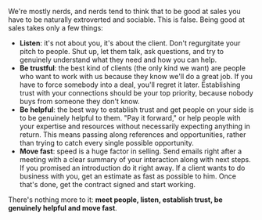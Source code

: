 We're mostly nerds, and nerds tend to think that to be good at sales you have to be naturally extroverted and sociable. This is false. Being good at sales takes only a few things:

- **Listen**: it's not about you, it's about the client. Don't regurgitate your pitch to people. Shut up, let them talk, ask questions, and try to genuinely understand what they need and how you can help.
- **Be trustful**: the best kind of clients (the only kind we want) are people who want to work with us because they know we'll do a great job. If you have to force somebody into a deal, you'll regret it later. Establishing trust with your connections should be your top priority, because nobody buys from someone they don't know.
- **Be helpful**: the best way to establish trust and get people on your side is to be genuinely helpful to them. "Pay it forward," or help people with your expertise and resources without necessarily expecting anything in return. This means passing along references and opportunities, rather than trying to catch every single possible opportunity.
- **Move fast**: speed is a huge factor in selling. Send emails right after a meeting with a clear summary of your interaction along with next steps. If you promised an introduction do it right away. If a client wants to do business with you, get an estimate as fast as possible to him. Once that's done, get the contract signed and start working.

There's nothing more to it: **meet people, listen, establish trust, be genuinely helpful and move fast**.